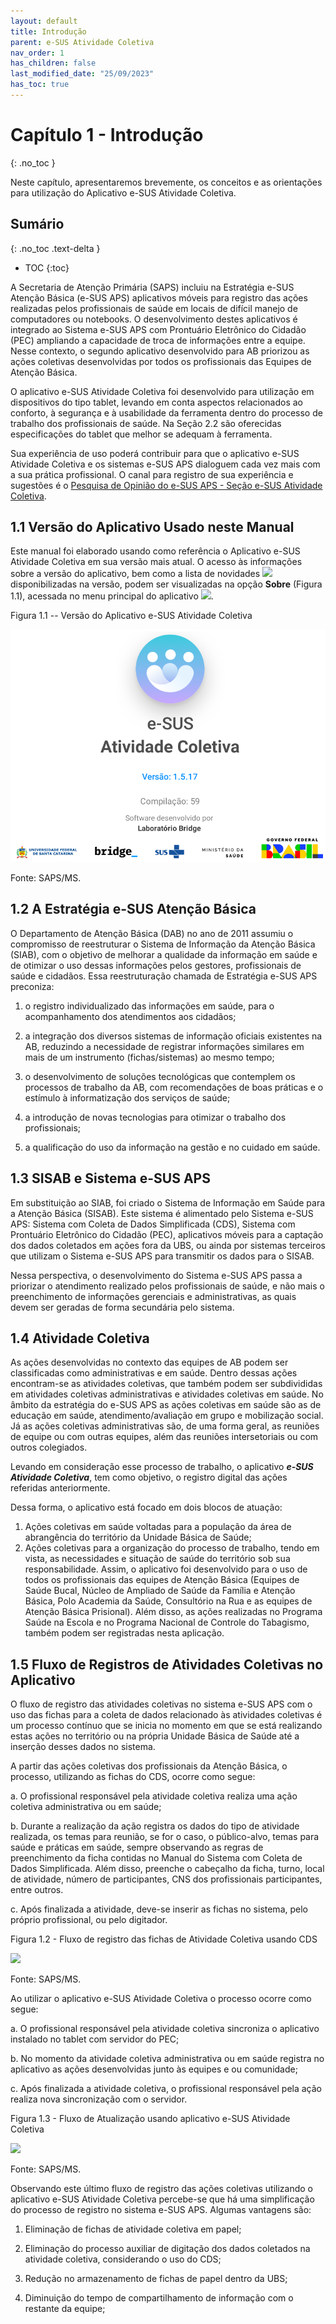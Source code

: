 ```yaml
---
layout: default
title: Introdução
parent: e-SUS Atividade Coletiva
nav_order: 1
has_children: false
last_modified_date: "25/09/2023"
has_toc: true
---
```


# Capítulo 1 - Introdução
{: .no_toc }

Neste capítulo, apresentaremos brevemente, os conceitos e as orientações para utilização do Aplicativo e-SUS Atividade Coletiva.

## Sumário
{: .no_toc .text-delta }

- TOC
{:toc}

A Secretaria de Atenção Primária (SAPS) incluiu na Estratégia e-SUS Atenção Básica (e-SUS APS) aplicativos móveis para registro das ações realizadas pelos profissionais de saúde em locais de difícil manejo de computadores ou notebooks. O desenvolvimento destes aplicativos é integrado ao Sistema e-SUS APS com Prontuário Eletrônico do Cidadão (PEC) ampliando a capacidade de troca de informações entre a equipe. Nesse contexto, o segundo aplicativo desenvolvido para AB priorizou as ações coletivas desenvolvidas por todos os profissionais das Equipes de Atenção Básica.

O aplicativo e-SUS Atividade Coletiva foi desenvolvido para utilização em dispositivos do tipo tablet, levando em conta aspectos relacionados ao conforto, à segurança e à usabilidade da ferramenta dentro do processo de trabalho dos profissionais de saúde. Na Seção 2.2 são oferecidas especificações do tablet que melhor se adequam à ferramenta.

Sua experiência de uso poderá contribuir para que o aplicativo e-SUS Atividade Coletiva e os sistemas e-SUS APS dialoguem cada vez mais com a sua prática profissional. O canal para registro de sua experiência e sugestões é o [Pesquisa de Opinião do e-SUS APS - Seção e-SUS Atividade Coletiva](http://dabsistemas.saude.gov.br/sistemas/pesquisaesusab/).

## 1.1 Versão do Aplicativo Usado neste Manual

Este manual foi elaborado usando como referência o Aplicativo e-SUS Atividade Coletiva em sua versão mais atual. O acesso às informações sobre a versão do aplicativo, bem como a lista de novidades ![](media/image1.png) disponibilizadas na versão, podem ser visualizadas na opção **Sobre** (Figura 1.1), acessada no menu principal do aplicativo ![](media/image2.png).  

Figura 1.1 -- Versão do Aplicativo e-SUS Atividade Coletiva

![](media/image3.png)

Fonte: SAPS/MS.

## 1.2 A Estratégia e-SUS Atenção Básica


O Departamento de Atenção Básica (DAB) no ano de 2011 assumiu o compromisso de reestruturar o Sistema de Informação da Atenção Básica (SIAB), com o objetivo de melhorar a qualidade da informação em saúde e de otimizar o uso dessas informações pelos gestores, profissionais de saúde e cidadãos. Essa reestruturação chamada de Estratégia e-SUS APS preconiza:

1.  o registro individualizado das informações em saúde, para o acompanhamento dos atendimentos aos cidadãos;

2.  a integração dos diversos sistemas de informação oficiais existentes na AB, reduzindo a necessidade de registrar informações similares em mais de um instrumento (fichas/sistemas) ao mesmo tempo;

3.  o desenvolvimento de soluções tecnológicas que contemplem os processos de trabalho da AB, com recomendações de boas práticas e o estímulo à informatização dos serviços de saúde;

4.  a introdução de novas tecnologias para otimizar o trabalho dos profissionais;

5.  a qualificação do uso da informação na gestão e no cuidado em saúde.

## 1.3 SISAB e Sistema e-SUS APS

Em substituição ao SIAB, foi criado o Sistema de Informação em Saúde para a Atenção Básica (SISAB). Este sistema é alimentado pelo Sistema e-SUS APS: Sistema com Coleta de Dados Simplificada (CDS), Sistema com Prontuário Eletrônico do Cidadão (PEC), aplicativos móveis para a captação dos dados coletados em ações fora da UBS, ou ainda por sistemas terceiros que utilizam o Sistema e-SUS APS para transmitir os dados para o SISAB.

Nessa perspectiva, o desenvolvimento do Sistema e-SUS APS passa a priorizar o atendimento realizado pelos profissionais de saúde, e não mais o preenchimento de informações gerenciais e administrativas, as quais devem ser geradas de forma secundária pelo sistema.

## 1.4 Atividade Coletiva

As ações desenvolvidas no contexto das equipes de AB podem ser classificadas como administrativas e em saúde. Dentro dessas ações encontram-se as atividades coletivas, que também podem ser subdivididas em atividades coletivas administrativas e atividades coletivas em saúde. No âmbito da estratégia do e-SUS APS as ações coletivas em saúde são as de educação em saúde, atendimento/avaliação em grupo e mobilização social. Já as ações coletivas administrativas são, de uma forma geral, as reuniões de equipe ou com outras equipes, além das reuniões intersetoriais ou com outros colegiados.

Levando em consideração esse processo de trabalho, o aplicativo ***e-SUS Atividade Coletiva***, tem como objetivo, o registro digital das ações referidas anteriormente.

Dessa forma, o aplicativo está focado em dois blocos de atuação: 
1) Ações coletivas em saúde voltadas para a população da área de abrangência do território da Unidade Básica de Saúde; 
2) Ações coletivas para a organização do processo de trabalho, tendo em vista, as necessidades e situação de saúde do território sob sua responsabilidade. Assim, o aplicativo foi desenvolvido para o uso de todos os profissionais das equipes de Atenção Básica (Equipes de Saúde Bucal, Núcleo de Ampliado de Saúde da Família e Atenção Básica, Polo Academia da Saúde, Consultório na Rua e as equipes de Atenção Básica Prisional). Além disso, as ações realizadas no Programa Saúde na Escola e no Programa Nacional de Controle do Tabagismo, também podem ser registradas nesta aplicação.

## 1.5 Fluxo de Registros de Atividades Coletivas no Aplicativo

O fluxo de registro das atividades coletivas no sistema e-SUS APS com o uso das fichas para a coleta de dados relacionado às atividades coletivas é um processo contínuo que se inicia no momento em que se está realizando estas ações no território ou na própria Unidade Básica de Saúde até a inserção desses dados no sistema.

A partir das ações coletivas dos profissionais da Atenção Básica, o processo, utilizando as fichas do CDS, ocorre como segue:

a.  O profissional responsável pela atividade coletiva realiza uma ação coletiva administrativa ou em saúde;

b.  Durante a realização da ação registra os dados do tipo de atividade realizada, os temas para reunião, se for o caso, o público-alvo, temas para saúde e práticas em saúde, sempre observando as regras de preenchimento da ficha contidas no Manual do Sistema com Coleta de Dados Simplificada. Além disso, preenche o cabeçalho da ficha, turno, local de atividade, número de participantes, CNS dos profissionais participantes, entre outros.

c.  Após finalizada a atividade, deve-se inserir as fichas no sistema, pelo próprio profissional, ou pelo digitador.

Figura 1.2 - Fluxo de registro das fichas de Atividade Coletiva usando CDS

![](media/image4.png)

Fonte: SAPS/MS.

Ao utilizar o aplicativo e-SUS Atividade Coletiva o processo ocorre como segue:

a.  O profissional responsável pela atividade coletiva sincroniza o aplicativo instalado no tablet com servidor do PEC;

b.  No momento da atividade coletiva administrativa ou em saúde registra no aplicativo as ações desenvolvidas junto às equipes e ou comunidade;

c.  Após finalizada a atividade coletiva, o profissional responsável pela ação realiza nova sincronização com o servidor.

Figura 1.3 - Fluxo de Atualização usando aplicativo e-SUS Atividade Coletiva

![](media/image5.png)

Fonte: SAPS/MS.

Observando este último fluxo de registro das ações coletivas utilizando o aplicativo e-SUS Atividade Coletiva percebe-se que há uma simplificação do processo de registro no sistema e-SUS APS. Algumas vantagens são:

1.  Eliminação de fichas de atividade coletiva em papel;

2.  Eliminação do processo auxiliar de digitação dos dados coletados na atividade coletiva, considerando o uso do CDS;

3.  Redução no armazenamento de fichas de papel dentro da UBS;

4.  Diminuição do tempo de compartilhamento de informação com o restante da equipe;
